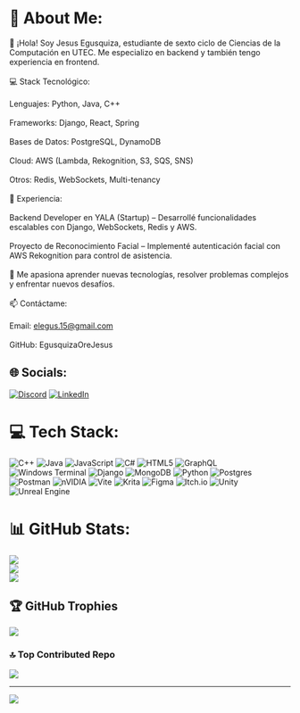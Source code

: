 # 💫 About Me:
👋 ¡Hola! Soy Jesus Egusquiza, estudiante de sexto ciclo de Ciencias de la Computación en UTEC. Me especializo en backend y también tengo experiencia en frontend.<br><br>💻 Stack Tecnológico:<br><br>Lenguajes: Python, Java, C++<br><br>Frameworks: Django, React, Spring<br><br>Bases de Datos: PostgreSQL, DynamoDB<br><br>Cloud: AWS (Lambda, Rekognition, S3, SQS, SNS)<br><br>Otros: Redis, WebSockets, Multi-tenancy<br><br>🚀 Experiencia:<br><br>Backend Developer en YALA (Startup) – Desarrollé funcionalidades escalables con Django, WebSockets, Redis y AWS.<br><br>Proyecto de Reconocimiento Facial – Implementé autenticación facial con AWS Rekognition para control de asistencia.<br><br>🔎 Me apasiona aprender nuevas tecnologías, resolver problemas complejos y enfrentar nuevos desafíos.<br><br>📫 Contáctame:<br><br>Email: elegus.15@gmail.com<br><br>GitHub: EgusquizaOreJesus


## 🌐 Socials:
[![Discord](https://img.shields.io/badge/Discord-%237289DA.svg?logo=discord&logoColor=white)](https://discord.gg/.nevereverland) [![LinkedIn](https://img.shields.io/badge/LinkedIn-%230077B5.svg?logo=linkedin&logoColor=white)](https://linkedin.com/in/https://www.linkedin.com/in/jes%C3%BAs-miguel-eg%C3%BAsquiza-or%C3%A9-3488a6289/) 

# 💻 Tech Stack:
![C++](https://img.shields.io/badge/c++-%2300599C.svg?style=for-the-badge&logo=c%2B%2B&logoColor=white) ![Java](https://img.shields.io/badge/java-%23ED8B00.svg?style=for-the-badge&logo=openjdk&logoColor=white) ![JavaScript](https://img.shields.io/badge/javascript-%23323330.svg?style=for-the-badge&logo=javascript&logoColor=%23F7DF1E) ![C#](https://img.shields.io/badge/c%23-%23239120.svg?style=for-the-badge&logo=csharp&logoColor=white) ![HTML5](https://img.shields.io/badge/html5-%23E34F26.svg?style=for-the-badge&logo=html5&logoColor=white) ![GraphQL](https://img.shields.io/badge/-GraphQL-E10098?style=for-the-badge&logo=graphql&logoColor=white) ![Windows Terminal](https://img.shields.io/badge/Windows%20Terminal-%234D4D4D.svg?style=for-the-badge&logo=windows-terminal&logoColor=white) ![Django](https://img.shields.io/badge/django-%23092E20.svg?style=for-the-badge&logo=django&logoColor=white) ![MongoDB](https://img.shields.io/badge/MongoDB-%234ea94b.svg?style=for-the-badge&logo=mongodb&logoColor=white) ![Python](https://img.shields.io/badge/python-3670A0?style=for-the-badge&logo=python&logoColor=ffdd54) ![Postgres](https://img.shields.io/badge/postgres-%23316192.svg?style=for-the-badge&logo=postgresql&logoColor=white) ![Postman](https://img.shields.io/badge/Postman-FF6C37?style=for-the-badge&logo=postman&logoColor=white) ![nVIDIA](https://img.shields.io/badge/cuda-000000.svg?style=for-the-badge&logo=nVIDIA&logoColor=green) ![Vite](https://img.shields.io/badge/vite-%23646CFF.svg?style=for-the-badge&logo=vite&logoColor=white) ![Krita](https://img.shields.io/badge/Krita-203759?style=for-the-badge&logo=krita&logoColor=EEF37B) ![Figma](https://img.shields.io/badge/figma-%23F24E1E.svg?style=for-the-badge&logo=figma&logoColor=white) ![Itch.io](https://img.shields.io/badge/Itch-%23FF0B34.svg?style=for-the-badge&logo=Itch.io&logoColor=white) ![Unity](https://img.shields.io/badge/unity-%23000000.svg?style=for-the-badge&logo=unity&logoColor=white) ![Unreal Engine](https://img.shields.io/badge/unrealengine-%23313131.svg?style=for-the-badge&logo=unrealengine&logoColor=white)
# 📊 GitHub Stats:
![](https://github-readme-stats.vercel.app/api?username=EgusquizaOreJesus&theme=dark&hide_border=false&include_all_commits=false&count_private=true)<br/>
![](https://nirzak-streak-stats.vercel.app/?user=EgusquizaOreJesus&theme=dark&hide_border=false)<br/>
![](https://github-readme-stats.vercel.app/api/top-langs/?username=EgusquizaOreJesus&theme=dark&hide_border=false&include_all_commits=false&count_private=true&layout=compact)

## 🏆 GitHub Trophies
![](https://github-profile-trophy.vercel.app/?username=EgusquizaOreJesus&theme=radical&no-frame=false&no-bg=false&margin-w=4)

### 🔝 Top Contributed Repo
![](https://github-contributor-stats.vercel.app/api?username=EgusquizaOreJesus&limit=5&theme=dark&combine_all_yearly_contributions=true)

---
[![](https://visitcount.itsvg.in/api?id=EgusquizaOreJesus&icon=0&color=1)](https://visitcount.itsvg.in)

<!-- Proudly created with GPRM ( https://gprm.itsvg.in ) -->
